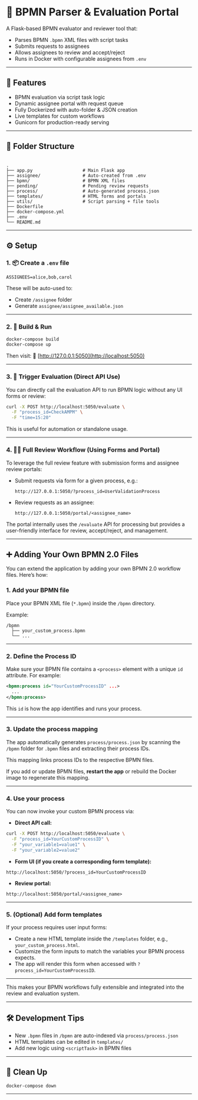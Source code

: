 # 🧠 BPMN Parser & Evaluation Portal

A Flask-based BPMN evaluator and reviewer tool that:
- Parses BPMN `.bpmn` XML files with script tasks
- Submits requests to assignees
- Allows assignees to review and accept/reject
- Runs in Docker with configurable assignees from `.env`

---

## 🚀 Features

- BPMN evaluation via script task logic
- Dynamic assignee portal with request queue
- Fully Dockerized with auto-folder & JSON creation
- Live templates for custom workflows
- Gunicorn for production-ready serving

---

## 🧱 Folder Structure

```

.
├── app.py                   # Main Flask app
├── assignee/                # Auto-created from .env
├── bpmn/                    # BPMN XML files
├── pending/                 # Pending review requests
├── process/                 # Auto-generated process.json
├── templates/               # HTML forms and portals
├── utils/                   # Script parsing + file tools
├── Dockerfile
├── docker-compose.yml
├── .env
└── README.md

````

---

## ⚙️ Setup

### 1. 📦 Create a `.env` file

```env
ASSIGNEES=alice,bob,carol
````

These will be auto-used to:

* Create `/assignee` folder
* Generate `assignee/assignee_available.json`

---

### 2. 🐳 Build & Run

```bash
docker-compose build
docker-compose up
```

Then visit:
📍 [http://127.0.0.1:5050](http://localhost:5050)

---

### 3. 🧪 Trigger Evaluation (Direct API Use)

You can directly call the evaluation API to run BPMN logic without any UI forms or review:

```bash
curl -X POST http://localhost:5050/evaluate \
  -F "process_id=CheckAMPM" \
  -F "time=15:20"
```

This is useful for automation or standalone usage.

---

### 4. 🧑‍⚖️ Full Review Workflow (Using Forms and Portal)

To leverage the full review feature with submission forms and assignee review portals:

* Submit requests via form for a given process, e.g.:

  ```
  http://127.0.0.1:5050/?process_id=UserValidationProcess
  ```

* Review requests as an assignee:

  ```
  http://127.0.0.1:5050/portal/<assignee_name>
  ```

The portal internally uses the `/evaluate` API for processing but provides a user-friendly interface for review, accept/reject, and management.

---

## ➕ Adding Your Own BPMN 2.0 Files

You can extend the application by adding your own BPMN 2.0 workflow files. Here’s how:

### 1. Add your BPMN file

Place your BPMN XML file (`*.bpmn`) inside the `/bpmn` directory.

Example:

```
/bpmn
  ├── your_custom_process.bpmn
  └── ...
```

---

### 2. Define the Process ID

Make sure your BPMN file contains a `<process>` element with a unique `id` attribute. For example:

```xml
<bpmn:process id="YourCustomProcessID" ...>
  ...
</bpmn:process>
```

This `id` is how the app identifies and runs your process.

---

### 3. Update the process mapping

The app automatically generates `process/process.json` by scanning the `/bpmn` folder for `.bpmn` files and extracting their process IDs.

This mapping links process IDs to the respective BPMN files.

If you add or update BPMN files, **restart the app** or rebuild the Docker image to regenerate this mapping.

---

### 4. Use your process

You can now invoke your custom BPMN process via:

* **Direct API call:**

```bash
curl -X POST http://localhost:5050/evaluate \
  -F "process_id=YourCustomProcessID" \
  -F "your_variable1=value1" \
  -F "your_variable2=value2"
```

* **Form UI (if you create a corresponding form template):**

```
http://localhost:5050/?process_id=YourCustomProcessID
```

* **Review portal:**

```
http://localhost:5050/portal/<assignee_name>
```

---

### 5. (Optional) Add form templates

If your process requires user input forms:

* Create a new HTML template inside the `/templates` folder, e.g., `your_custom_process.html`.
* Customize the form inputs to match the variables your BPMN process expects.
* The app will render this form when accessed with `?process_id=YourCustomProcessID`.

---

This makes your BPMN workflows fully extensible and integrated into the review and evaluation system.

---


## 🛠️ Development Tips

* New `.bpmn` files in `/bpmn` are auto-indexed via `process/process.json`
* HTML templates can be edited in `templates/`
* Add new logic using `<scriptTask>` in BPMN files

---

## 🧼 Clean Up

```bash
docker-compose down
```
---

